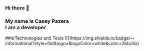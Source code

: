 ### Hi there 👋
<h3>My name is Casey Pazera<br>I am a developer</h3>
<!-- [![Top Langs](https://github-readme-stats.vercel.app/api/top-langs/?username=ParkourPunk)](https://github.com/anuraghazra/github-readme-stats) -->
##⚙️Technologies and Tools
![](https://img.shields.io/badge/<WORD_ON_LEFT>-<WORD_ON_RIGHT>-informational?style=flat&logo=<LOGO_NAME>&logoColor=white&color=2bbc8a)

<!--
**ParkourPunk/ParkourPunk** is a ✨ _special_ ✨ repository because its `README.md` (this file) appears on your GitHub profile.

Here are some ideas to get you started:

- 🔭 I’m currently working on ...
- 🌱 I’m currently learning ...
- 👯 I’m looking to collaborate on ...
- 🤔 I’m looking for help with ...
- 💬 Ask me about ...
- 📫 How to reach me: ...
- 😄 Pronouns: ...
- ⚡ Fun fact: ...
-->
